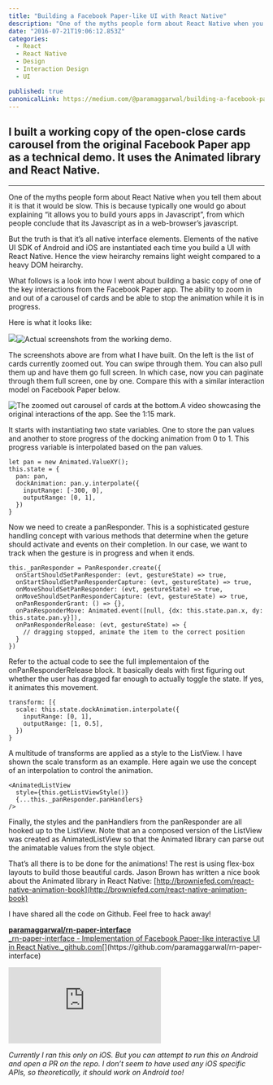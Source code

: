 ```yaml
---
title: "Building a Facebook Paper-like UI with React Native"
description: "One of the myths people form about React Native when you tell them about it is that it would be slow. This is because typically one would go about explaining “it allows you to build yours apps in…"
date: "2016-07-21T19:06:12.853Z"
categories: 
  - React
  - React Native
  - Design
  - Interaction Design
  - UI

published: true
canonicalLink: https://medium.com/@paramaggarwal/building-a-facebook-paper-like-ui-with-react-native-4a753623d343
---
```


## I built a working copy of the open-close cards carousel from the original Facebook Paper app as a technical demo. It uses the Animated library and React Native.

---

One of the myths people form about React Native when you tell them about it is that it would be slow. This is because typically one would go about explaining “it allows you to build yours apps in Javascript”, from which people conclude that its Javascript as in a web-browser’s javascript.

But the truth is that it’s all native interface elements. Elements of the native UI SDK of Android and iOS are instantiated each time you build a UI with React Native. Hence the view heirarchy remains light weight compared to a heavy DOM heirarchy.

What follows is a look into how I went about building a basic copy of one of the key interactions from the Facebook Paper app. The ability to zoom in and out of a carousel of cards and be able to stop the animation while it is in progress.

Here is what it looks like:

![](./asset-1.png)![Actual screenshots from the working demo.](./asset-2.png)

The screenshots above are from what I have built. On the left is the list of cards currently zoomed out. You can swipe through them. You can also pull them up and have them go full screen. In which case, now you can paginate through them full screen, one by one. Compare this with a similar interaction model on Facebook Paper below.

![The zoomed out carousel of cards at the bottom.](./asset-3.jpeg)A video showcasing the original interactions of the app. See the 1:15 mark.

It starts with instantiating two state variables. One to store the pan values and another to store progress of the docking animation from 0 to 1. This progress variable is interpolated based on the pan values.

```
let pan = new Animated.ValueXY();
this.state = {
  pan: pan,
  dockAnimation: pan.y.interpolate({
    inputRange: [-300, 0],
    outputRange: [0, 1],
  })
}
```

Now we need to create a panResponder. This is a sophisticated gesture handling concept with various methods that determine when the geture should activate and events on their completion. In our case, we want to track when the gesture is in progress and when it ends.

```
this._panResponder = PanResponder.create({
  onStartShouldSetPanResponder: (evt, gestureState) => true,
  onStartShouldSetPanResponderCapture: (evt, gestureState) => true,
  onMoveShouldSetPanResponder: (evt, gestureState) => true,
  onMoveShouldSetPanResponderCapture: (evt, gestureState) => true,
  onPanResponderGrant: () => {},
  onPanResponderMove: Animated.event([null, {dx: this.state.pan.x, dy: this.state.pan.y}]),
  onPanResponderRelease: (evt, gestureState) => {
    // dragging stopped, animate the item to the correct position 
  }
})
```

Refer to the actual code to see the full implementaion of the onPanResponderRelease block. It basically deals with first figuring out whether the user has dragged far enough to actually toggle the state. If yes, it animates this movement.

```
transform: [{
  scale: this.state.dockAnimation.interpolate({
    inputRange: [0, 1],
    outputRange: [1, 0.5],
  })
}
```

A multitude of transforms are applied as a style to the ListView. I have shown the scale transform as an example. Here again we use the concept of an interpolation to control the animation.

```
<AnimatedListView
  style={this.getListViewStyle()}
  {...this._panResponder.panHandlers}
/>
```

Finally, the styles and the panHandlers from the panResponder are all hooked up to the ListView. Note that an a composed version of the ListView was created as AnimatedListView so that the Animated library can parse out the animatable values from the style object.

That’s all there is to be done for the animations! The rest is using flex-box layouts to build those beautiful cards. Jason Brown has written a nice book about the Animated library in React Native: [http://browniefed.com/react-native-animation-book](http://browniefed.com/react-native-animation-book)

I have shared all the code on Github. Feel free to hack away!

[**paramaggarwal/rn-paper-interface**  
_rn-paper-interface - Implementation of Facebook Paper-like interactive UI in React Native._github.com](https://github.com/paramaggarwal/rn-paper-interface "https://github.com/paramaggarwal/rn-paper-interface")[](https://github.com/paramaggarwal/rn-paper-interface)

<Embed src="https://player.vimeo.com/video/175727390" height={1244} width={700} />

_Currently I ran this only on iOS. But you can attempt to run this on Android and open a PR on the repo. I don’t seem to have used any iOS specific APIs, so theoretically, it should work on Android too!_